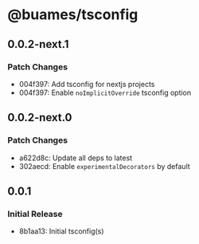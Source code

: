 # @buames/tsconfig

## 0.0.2-next.1

### Patch Changes

- 004f397: Add tsconfig for nextjs projects
- 004f397: Enable `noImplicitOverride` tsconfig option

## 0.0.2-next.0

### Patch Changes

- a622d8c: Update all deps to latest
- 302aecd: Enable `experimentalDecorators` by default

## 0.0.1

### Initial Release

- 8b1aa13: Initial tsconfig(s)
